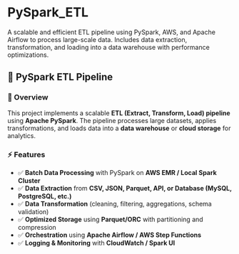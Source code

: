# PySpark_ETL
A scalable and efficient ETL pipeline using PySpark, AWS, and Apache Airflow to process large-scale data. Includes data extraction, transformation, and loading into a data warehouse with performance optimizations.


## 🚀 PySpark ETL Pipeline

### 📌 Overview
This project implements a scalable **ETL (Extract, Transform, Load) pipeline** using **Apache PySpark**. The pipeline processes large datasets, applies transformations, and loads data into a **data warehouse** or **cloud storage** for analytics.

### ⚡ Features
- ✅ **Batch Data Processing** with PySpark on **AWS EMR / Local Spark Cluster**  
- ✅ **Data Extraction** from **CSV, JSON, Parquet, API, or Database (MySQL, PostgreSQL, etc.)**  
- ✅ **Data Transformation** (cleaning, filtering, aggregations, schema validation)  
- ✅ **Optimized Storage** using **Parquet/ORC** with partitioning and compression  
- ✅ **Orchestration** using **Apache Airflow / AWS Step Functions**  
- ✅ **Logging & Monitoring** with **CloudWatch / Spark UI**  
